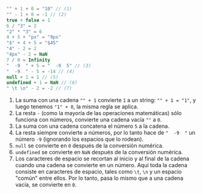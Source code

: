 
```js no-beautify
"" + 1 + 0 = "10" // (1)
"" - 1 + 0 = -1 // (2)
true + false = 1
6 / "3" = 2
"2" * "3" = 6
4 + 5 + "px" = "9px"
"$" + 4 + 5 = "$45"
"4" - 2 = 2
"4px" - 2 = NaN
7 / 0 = Infinity
"  -9  " + 5 = "  -9  5" // (3)
"  -9  " - 5 = -14 // (4)
null + 1 = 1 // (5)
undefined + 1 = NaN // (6)
" \t \n" - 2 = -2 // (7)
```

1. La suma con una cadena `"" + 1` convierte `1` a un string: `"" + 1 = "1"`, y luego tenemos `"1" + 0`, la misma regla se aplica.
2. La resta `-` (como la mayoría de las operaciones matemáticas) sólo funciona con números, convierte una cadena vacía `""` a `0`.
3. La suma con una cadena concatena el número `5` a la cadena.
4. La resta siempre convierte a números, por lo tanto hace de `"  -9  "` un número `-9` (ignorando los espacios que lo rodean).
5. `null` se convierte en `0` después de la conversión numérica.
6. `undefined` se convierte en `NaN` después de la conversión numérica.
7. Los caracteres de espacio se recortan al inicio y al final de la cadena cuando una cadena se convierte en un número. Aquí toda la cadena consiste en caracteres de espacio, tales como `\t`, `\n` y un espacio "común" entre ellos. Por lo tanto, pasa lo mismo que a una cadena vacía, se convierte en `0`.
